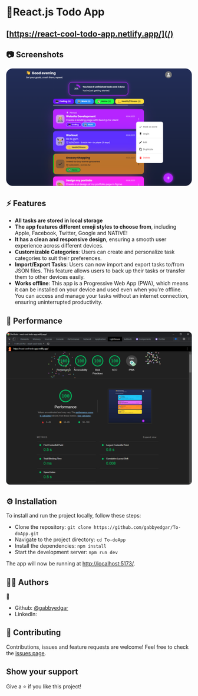 <!-- prettier-ignore -->
# 📝React.js Todo App

## [https://react-cool-todo-app.netlify.app/](/)

## 📷 Screenshots
<img src="public/screenshots/sspc1.png" width="650px" />




## ⚡ Features

- **All tasks are stored in local storage**
- **The app features different emoji styles to choose from**, including Apple, Facebook, Twitter, Google and NATIVE!
- **It has a clean and responsive design**, ensuring a smooth user experience across different devices.
- **Customizable Categories**: Users can create and personalize task categories to suit their preferences.
- **Import/Export Tasks**: Users can now import and export tasks to/from JSON files. This feature allows users to back up their tasks or transfer them to other devices easily.
- **Works offline**: This app is a Progressive Web App (PWA), which means it can be installed on your device and used even when you're offline. You can access and manage your tasks without an internet connection, ensuring uninterrupted productivity.

## 🚀 Performance

<img src="public/screenshots/performance.png" width="600px" />

## ⚙️ Installation

To install and run the project locally, follow these steps:

- Clone the repository: `git clone https://github.com/gabbyedgar/To-doApp.git`
- Navigate to the project directory: `cd To-doApp`
- Install the dependencies: `npm install`
- Start the development server: `npm run dev`

The app will now be running at [http://localhost:5173/](http://localhost:5173/).

## ✍🏾 Authors
👤 **<Ochiba>**
* Github: [@gabbyedgar](https://github.com/gabbyedgar)
* LinkedIn: [<Ochiba Gabriel>](https://www.linkedin.com/in/gabriel-ochiba)


## 🤝 Contributing
Contributions, issues and feature requests are welcome!
Feel free to check the [issues page](../../issues).

## Show your support
Give a ⭐ if you like this project!

